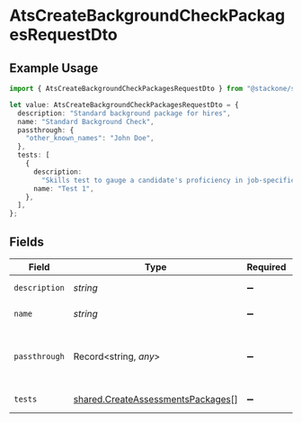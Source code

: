 # AtsCreateBackgroundCheckPackagesRequestDto

## Example Usage

```typescript
import { AtsCreateBackgroundCheckPackagesRequestDto } from "@stackone/stackone-client-ts/sdk/models/shared";

let value: AtsCreateBackgroundCheckPackagesRequestDto = {
  description: "Standard background package for hires",
  name: "Standard Background Check",
  passthrough: {
    "other_known_names": "John Doe",
  },
  tests: [
    {
      description:
        "Skills test to gauge a candidate's proficiency in job-specific skills",
      name: "Test 1",
    },
  ],
};
```

## Fields

| Field                                                                                         | Type                                                                                          | Required                                                                                      | Description                                                                                   | Example                                                                                       |
| --------------------------------------------------------------------------------------------- | --------------------------------------------------------------------------------------------- | --------------------------------------------------------------------------------------------- | --------------------------------------------------------------------------------------------- | --------------------------------------------------------------------------------------------- |
| `description`                                                                                 | *string*                                                                                      | :heavy_minus_sign:                                                                            | Package description                                                                           | Standard background package for hires                                                         |
| `name`                                                                                        | *string*                                                                                      | :heavy_minus_sign:                                                                            | Package name                                                                                  | Standard Background Check                                                                     |
| `passthrough`                                                                                 | Record<string, *any*>                                                                         | :heavy_minus_sign:                                                                            | Value to pass through to the provider                                                         | {<br/>"other_known_names": "John Doe"<br/>}                                                   |
| `tests`                                                                                       | [shared.CreateAssessmentsPackages](../../../sdk/models/shared/createassessmentspackages.md)[] | :heavy_minus_sign:                                                                            | Package tests                                                                                 |                                                                                               |